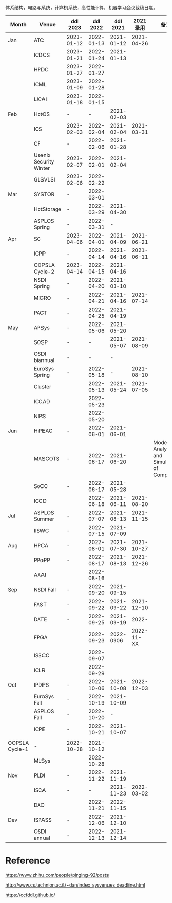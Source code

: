 体系结构，电路与系统，计算机系统，高性能计算，机器学习会议截稿日期。

| Month | Venue                  | ddl 2023                                                     | ddl 2022                                                     | ddl 2021                                                     | 2021 录用  | 备注                                            |
| ----- | ---------------------- | ------------------------------------------------------------ | ------------------------------------------------------------ | ------------------------------------------------------------ | ---------- | ----------------------------------------------- |
| Jan   | ATC                    | 2023-01-12 | 2022-01-13 | 2021-01-12 | 2021-04-26 |                                                 |
|       | ICDCS                  | 2023-01-21 | 2022-01-24 | 2021-01-13     |            |                                                 |
|       | HPDC                   | 2023-01-27                                                  | 2022-01-27  |                                                              |            |                                                 |
|       | ICML                   | 2023-01-09 | 2022-01-28                                                   |                                                              |            |                                                 |
|       | IJCAI                  | 2023-01-18 | 2022-01-15                                                   |                                                              |            |                                                 |
| Feb   | HotOS                  | -                                                            | -                                                            | 2021-02-03 |            |                                                 |
|       | ICS                    | 2023-02-03                                                  | 2022-02-04   | 2021-02-04      | 2021-03-31 |                                                 |
|       | CF                     | -                                                            | 2022-02-06 | 2021-01-28|            |                                                 |
|       | Usenix Security Winter | 2023-02-07 | 2022-02-01 | 2021-02-04 |            |                                                 |
|       | GLSVLSI                | 2023-02-06 | 2022-02-22                                                   |                                                              |            |                                                 |
| Mar   | SYSTOR                 | -                                                            | 2022-03-01 |       |            |                                                 |
|       | HotStorage             | -                                                            | 2022-03-29 | 2021-04-30 |            |                                                 |
|       | ASPLOS Spring          | -                                                            | 2022-03-31 | -                                                            |            |                                                 |
| Apr   | SC                     | 2023-04-06                                                  | 2022-04-01 | 2021-04-09 | 2021-06-21 |                                                 |
|       | ICPP                   | -                                                            | 2022-04-14 | 2021-04-16 | 2021-06-11 |                                                 |
|       | OOPSLA Cycle-2         | 2023-04-14 | 2022-04-15 | 2021-04-16 |            |                                                 |
|       | NSDI Spring            | -                                                            | 2022-04-20 | 2021-03-10 |            |                                                 |
|       | MICRO                  | -                                                            | 2022-04-21 | 2021-04-16 | 2021-07-14 |                                                 |
|       | PACT                   | -                                                            | 2022-04-25 | 2021-04-19       |            |                                                 |
| May   | APSys                  | -                                                            | 2022-05-06 | 2021-05-20 |            |                                                 |
|       | SOSP                   | -                                                            | -                                                            | 2021-05-07 | 2021-08-09 |                                                 |
|       | OSDI biannual          | -                                                            | -                                                            | -                                                            |            |                                                 |
|       | EuroSys Spring         | -                                                            | 2022-05-18    | -                                                            | 2021-08-10 |                                                 |
|       | Cluster                |                                                              | 2022-05-13                                                   | 2021-05-24                                                   | 2021-07-05 |                                                 |
|       | ICCAD                  |                                                              | 2022-05-23                                                   |                                                              |            |                                                 |
|       | NIPS                   |                                                              | 2022-05-20                                                   |                                                              |            |                                                 |
| Jun   | HiPEAC                 | -                                                            | 2022-06-01 | 2021-06-01 |            |                                                 |
|       | MASCOTS                | -                                                            | 2022-06-17 | 2021-06-20         |            | Modeling, Analysis, and  Simulation of Computer |
|       | SoCC                   | -                                                            | 2022-06-17                | 2021-05-28      |            |                                                 |
|       | ICCD                   |                                                              | 2022-06-18                                                   | 2021-06-11                                                   | 2021-08-20 |                                                 |
| Jul   | ASPLOS Summer          | -                                                            | 2022-07-07      | 2021-08-13 | 2021-11-15 |                                                 |
|       | IISWC                  | -                                                            | 2022-07-15  | 2021-07-09  |            |                                                 |
| Aug   | HPCA                   | -                                                            | 2022-08-01 | 2021-07-30 | 2021-10-27 |                                                 |
|       | PPoPP                  | -                                                            | 2022-08-17 | 2021-08-13 | 2021-12-26 |                                                 |
|       | AAAI                   |                                                              | 2022-08-16                                                   |                                                              |            |                                                 |
| Sep   | NSDI Fall              | -                                                            | 2022-09-20 | 2021-09-15 |            |                                                 |
|       | FAST                   | -                                                            | 2022-09-22 | 2021-09-22 | 2021-12-10 |                                                 |
|       | DATE                   | -                                                            | 2022-09-25                                                   | 2021-09-19                                                   | 2022-      |                                                 |
|       | FPGA                   |                                                              | 2022-09-23                                                   | 2022-0906                                                    | 2022-11-XX |                                                 |
|       | ISSCC                  |                                                              | 2022-09-07                                                   |                                                              |            |                                                 |
|       | ICLR                   |                                                              | 2022-09-29                                                   |                                                              |            |                                                 |
| Oct   | IPDPS                  | -                                                            | 2022-10-06 | 2021-10-08 | 2022-12-03 |                                                 |
|       | EuroSys Fall           | -                                                            | 2022-10-19     | 2021-10-09    |            |                                                 |
|       | ASPLOS Fall            | -                                                            | 2022-10-20       | -                                                            |            |                                                 |
|       | ICPE                   | -                                                            | 2022-10-21 | 2021-10-07   |            |                                                 |
|       |||||||
|OOPSLA Cycle-1         | -                                                            | 2022-10-28 | 2021-10-12 |            |                                                 ||
|       | MLSys                  |                                                              | 2022-10-28                                                   |                                                              |            |                                                 |
| Nov   | PLDI                   | -                                                            | 2022-11-22 | 2021-11-19 |            |                                                 |
|       | ISCA                   | -                                                            | -                                                            | 2021-11-23 | 2022-03-02 |                                                 |
|       | DAC                    |                                                              | 2022-11-21                                                   | 2022-11-15                                                   |            |                                                 |
| Dev   | ISPASS                 | -                                                            | 2022-12-06 | 2021-12-10  |            |                                                 |
|       | OSDI annual            | -                                                            | 2022-12-13 | 2021-12-14 |            |                                                 |

# Reference

https://www.zhihu.com/people/pinging-92/posts

http://www.cs.technion.ac.il/~dan/index_sysvenues_deadline.html

https://ccfddl.github.io/